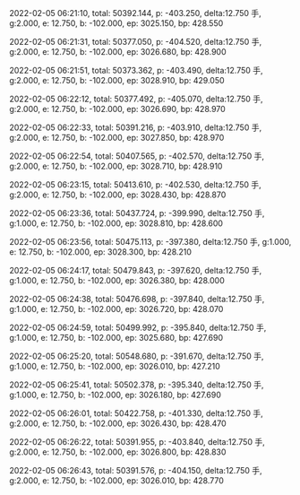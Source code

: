 2022-02-05 06:21:10, total: 50392.144, p: -403.250, delta:12.750 手, g:2.000, e: 12.750, b: -102.000, ep: 3025.150, bp: 428.550

2022-02-05 06:21:31, total: 50377.050, p: -404.520, delta:12.750 手, g:2.000, e: 12.750, b: -102.000, ep: 3026.680, bp: 428.900

2022-02-05 06:21:51, total: 50373.362, p: -403.490, delta:12.750 手, g:2.000, e: 12.750, b: -102.000, ep: 3028.910, bp: 429.050

2022-02-05 06:22:12, total: 50377.492, p: -405.070, delta:12.750 手, g:2.000, e: 12.750, b: -102.000, ep: 3026.690, bp: 428.970

2022-02-05 06:22:33, total: 50391.216, p: -403.910, delta:12.750 手, g:2.000, e: 12.750, b: -102.000, ep: 3027.850, bp: 428.970

2022-02-05 06:22:54, total: 50407.565, p: -402.570, delta:12.750 手, g:2.000, e: 12.750, b: -102.000, ep: 3028.710, bp: 428.910

2022-02-05 06:23:15, total: 50413.610, p: -402.530, delta:12.750 手, g:2.000, e: 12.750, b: -102.000, ep: 3028.430, bp: 428.870

2022-02-05 06:23:36, total: 50437.724, p: -399.990, delta:12.750 手, g:1.000, e: 12.750, b: -102.000, ep: 3028.810, bp: 428.600

2022-02-05 06:23:56, total: 50475.113, p: -397.380, delta:12.750 手, g:1.000, e: 12.750, b: -102.000, ep: 3028.300, bp: 428.210

2022-02-05 06:24:17, total: 50479.843, p: -397.620, delta:12.750 手, g:1.000, e: 12.750, b: -102.000, ep: 3026.380, bp: 428.000

2022-02-05 06:24:38, total: 50476.698, p: -397.840, delta:12.750 手, g:1.000, e: 12.750, b: -102.000, ep: 3026.720, bp: 428.070

2022-02-05 06:24:59, total: 50499.992, p: -395.840, delta:12.750 手, g:1.000, e: 12.750, b: -102.000, ep: 3025.680, bp: 427.690

2022-02-05 06:25:20, total: 50548.680, p: -391.670, delta:12.750 手, g:1.000, e: 12.750, b: -102.000, ep: 3026.010, bp: 427.210

2022-02-05 06:25:41, total: 50502.378, p: -395.340, delta:12.750 手, g:1.000, e: 12.750, b: -102.000, ep: 3026.180, bp: 427.690

2022-02-05 06:26:01, total: 50422.758, p: -401.330, delta:12.750 手, g:2.000, e: 12.750, b: -102.000, ep: 3026.430, bp: 428.470

2022-02-05 06:26:22, total: 50391.955, p: -403.840, delta:12.750 手, g:2.000, e: 12.750, b: -102.000, ep: 3026.800, bp: 428.830

2022-02-05 06:26:43, total: 50391.576, p: -404.150, delta:12.750 手, g:2.000, e: 12.750, b: -102.000, ep: 3026.010, bp: 428.770